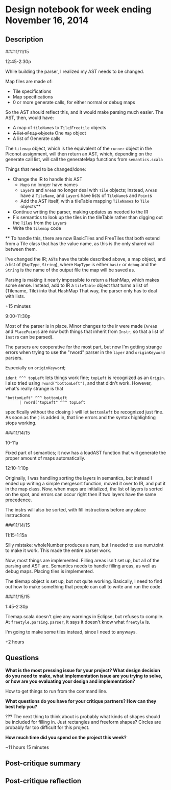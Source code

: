 # Design notebook for week ending November 16, 2014

## Description

###11/11/15

12:45-2:30p

While building the parser, I realized my AST needs to be changed.

Map files are made of:
* Tile specifications
* Map specifications
* 0 or more generate calls, for either normal or debug maps

So the AST should reflect this, and it would make parsing much easier.
The AST, then, would have:
* A map of `tileName`s to `Tile`/`Freetile` objects
* <s>A list of `Map` objects</s> One `Map` object
* A list of Generate calls

The `tilemap` object, which is the equivalent of the `runner` object in the Piconot assignment, will then return an AST, which, depending on the generate call list, will call the generateMap functions from `semantics.scala`

Things that need to be changed/done:
* Change the IR to handle this AST
  * `Map`s no longer have names
  * `Layer`s and `Area`s no longer deal with `Tile` objects; instead, `Area`s have a `TileName`, and `Layer`s have lists of `TileName`s and `Point`s
  * Add the AST itself, with a tileTable mapping `TileName`s to `Tile` objects**
* Continue writing the parser, making updates as needed to the IR
* Fix semantics to look up the tiles in the tileTable rather than digging out the `Tile`s from the `Layer`s
* Write the `tilemap` code

** To handle this, there are now BasicTiles and FreeTiles that both extend from a Tile class that has the value name, as this is the only shared val between them.

I've changed the IR; `AST`s have the table described above, a map object, and a list of (`MapType`, `String`), where `MapType` is either `basic` or `debug` and the `String` is the name of the output file the map will be saved as.

Parsing is making it nearly impossible to return a HashMap, which makes some sense.
Instead, add to IR a `tileTable` object that turns a list of (Tilename, Tile) into that HashMap
That way, the parser only has to deal with lists.

+15 minutes

9:00-11:30p

Most of the parser is in place. Minor changes to the ir were made (`Area`s and `PlacePoint`s are now both things that inherit from `Instr`, so that a list of `Instr`s can be parsed).

The parsers are cooperative for the most part, but now I'm getting strange errors when trying to use the "rword" parser in the `layer` and `originKeyword` parsers.

Especially on `originKeyword`;

`ident ^^^ topLeft` lets things work fine; `topLeft` is recognized as an `Origin`.
I also tried using `rword("bottomLeft")`, and that didn't work.
However, what's really strange is that
```
"bottomLeft" ^^^ bottomLeft
      | rword("topLeft" ^^^ topLeft
```

specifically without the closing `)` will let `bottomleft` be recognized just fine.
As soon as the `)` is added in, that line errors and the syntax highlighting stops working.

###11/14/15

10-11a

Fixed part of semantics; it now has a loadAST function that will generate the proper amount of maps automatically.

12:10-1:10p

Originally, I was handling sorting the layers in semantics, but instead I ended up writing a simple mergesort function, moved it over to IR, and put it in the map class. Now, when maps are initialized, the list of layers is sorted on the spot, and errors can occur right then if two layers have the same precedence.

The instrs will also be sorted, with fill instructions before any place instructions

###11/14/15

11:15-1:15a

Silly mistake: wholeNumber produces a num, but I needed to use num.toInt to make it work.
This made the entire parser work.

Now, most things are implemented. Filling areas isn't set up, but all of the parsing and AST are.
Semantics needs to handle filling areas, as well as debug maps.
Placing tiles is implemented.

The tilemap object is set up, but not quite working.
Basically, I need to find out how to make something that people can call to write and run the code.

###11/15/15

1:45-2:30p

Tilemap.scala doesn't give any warnings in Eclipse, but refuses to compile.
At `freetyle.parsing.parser`, it says it doesn't know what `freetyle` is.

I'm going to make some tiles instead, since I need to anyways.

+2 hours

## Questions

**What is the most pressing issue for your project? What design decision do
you need to make, what implementation issue are you trying to solve, or how
are you evaluating your design and implementation?**

How to get things to run from the command line.

**What questions do you have for your critique partners? How can they best help
you?**

??? The next thing to think about is probably what kinds of shapes should be included for filling in. Just rectangles and freeform shapes?
Circles are probably far too difficult for this project.

**How much time did you spend on the project this week?**

~11 hours 15 minutes

## Post-critique summary

## Post-critique reflection
